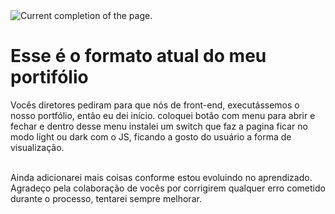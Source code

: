 <div>
  <img src="https://i.imgur.com/wY3WPzj.png" alt="Current completion of the page."/>
</div>


<h1> Esse é o formato atual do meu portifólio </h1>

<p> Vocês diretores pediram para que nós de front-end, executássemos o nosso portfólio, então eu dei início. coloquei botão com menu para abrir e fechar e dentro desse menu instalei um switch que faz a pagina ficar no modo light ou dark com o JS, ficando a gosto do usuário a forma de visualização.

<br/>
<br/>

Ainda adicionarei mais coisas conforme estou evoluindo no aprendizado. Agradeço pela colaboração de vocês por corrigirem qualquer erro cometido durante o processo, tentarei sempre melhorar.</p>
